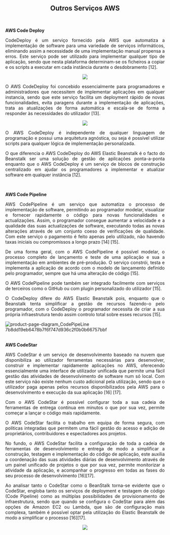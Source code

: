 <h2 align="center"> Outros Serviços AWS </h2>

<div align="justify">
<br>
<p><b>AWS Code Deploy</b></p>

<p>CodeDeploy é um serviço fornecido pela AWS que automatiza a implementação de software para uma variedade de serviços informáticos, eliminando assim a necessidade de uma implementação manual propensa a erros. Este serviço pode ser utilizado para implementar qualquer tipo de aplicação, sendo que nesta plataforma determinam-se os ficheiros a copiar e os scripts a executar em cada instância durante o desdobramento [12]. </p>
  
  
<div align="center">
<img src="https://user-images.githubusercontent.com/102309065/160596206-000a8f11-d67c-4727-8942-c87ddac0d140.png">
</div>

<p>O AWS CodeDeploy foi concebido essencialmente para programadores e administradores que necessitem de implementar aplicações em qualquer instancia, sendo que este serviço facilita um deployment rápido de novas funcionalidades, evita paragens durante a implementação de aplicações, trata as atualizações de forma automática e escala-se de forma a responder às necessidades do utilizador [13]. </p>
  
<div align="center">  
<img src="https://user-images.githubusercontent.com/102309065/160596216-744de092-2bb7-4ce6-8f48-449458190282.png">
</div>

<p>O AWS CodeDeploy é independente de qualquer linguagem de programação e possui uma arquitetura agnóstica, ou seja é possível utilizar scripts para qualquer lógica de implementação personalizada.</p>

<p>O que diferencia o AWS CodeDeploy do AWS Elastic Beanstalk é o facto do Beanstalk ser uma solução de gestão de apilcações ponta-a-ponta enquanto que o AWS CodeDeploy é um serviço de blocos de construção centralizado em ajudar os programadores a implementar e atualizar software em qualquer instância [12]. </p>

<br>
  <p><b>AWS Code Pipeline</b></p>

<p>AWS CodePipeline é um serviço que automatiza o processo de implementação de software, permitindo ao programador modelar, visualizar e fornecer rapidamente o código para novas funcionalidades e actualizações. Assim, o programador consegue aumentar a velocidade e a qualidade das suas actualizações de software, executando todas as novas alterações através de um conjunto coeso de verificações de qualidade. Com este serviço o pagamento é feito apenas pelo utilizado, não havendo taxas iniciais ou compromissos a longo prazo [14] [15]. </p>

<p>De uma forma geral, com o AWS CodePipeline é possível modelar, o processo completo de lançamento e teste de uma aplicação e sua a implementação em ambientes de pré-produção. O serviço constrói, testa e implementa a aplicação de acordo com o modelo de lançamento definido pelo programador, sempre que há uma alteração de código [15]. </p>

<p>O AWS CodePipeline pode também ser integrado facilmente com serviços de terceiros como o GitHub ou com plugin personalizado do utilizador [15].</p>

<p>O CodeDeploy difere do AWS Elastic Beanstalk pois, enquanto que o Beanstalk tenta simplificar a gestão de recursos fazendo-o pelo programador, com o CodeDeploy o programador necessita de criar a sua própria infraestrutura tendo assim controlo total sobre esses recursos [15].</p>

![product-page-diagram_CodePipeLine 7b8dd19eb6478b7f6f747d936c2f0b0b66757bbf](https://user-images.githubusercontent.com/102309065/160596428-55feafce-3f2f-4530-b5e4-2803465bb3f9.png)
<br>
<br>
<p><b>AWS CodeStar</b></p>

<p>AWS CodeStar é um serviço de desenvolvimento baseado na nuvem que disponibiliza ao utilizador ferramentas necessárias para desenvolver, construir e implementar rapidamente aplicações no AWS, oferecendo essencialmente uma interface de utilizador unificada que permite uma fácil gestão das atividades de desenvolvimento de software num só local. Com este serviço não existe nenhum custo adicional pela utilização, sendo que o utilizador paga apenas pelos recursos disponibilizados pela AWS para o desenvolvimento e execução da sua aplicação [16] [17].  </p>

<p>Com o AWS CodeStar é possível configurar toda a sua cadeia de ferramentas de entrega contínua em minutos o que por sua vez, permite começar a lançar o código mais rapidamente.</p>

<p>O AWS CodeStar facilita o trabalho em equipa de forma segura, com políticas integradas que permitem uma fácil gestão do acesso e adição de proprietários, contribuidores e espectadores aos projetos.</p> 

<p>No fundo, o AWS CodeStar facilita a configuração de toda a cadeia de ferramentas de desenvolvimento e entrega de modo a simplificar a construção, testagem e implementação do código de aplicação, este auxilia a coordenação das suas atividades diárias de desenvolvimento através de um painel unificado de projetos o que por sua vez, permite monitorizar a atividade da aplicação, e acompanhar o progresso em todas as fases do seu processo de desenvolvimento  [16][17]. </p>

<p>Ao analisar tanto o CodeStar como o BeanStalk torna-se evidente que o CodeStar, engloba tanto os serviços de deployment e testagem de código (Code Pipeline) como as múltiplas possibilidades de provisionamento de infraestrutura, sendo que quando se configura o CodeStar para além das opções de Amazon EC2 ou Lambda, que são de configuração mais complexa, também é possível optar pela utilização do Elastic Beanstalk de modo a simplificar o processo [16][17].  </p>
 
  <div align="center">
<img src="https://user-images.githubusercontent.com/102309065/160596568-120f6580-3dce-449c-b6e0-348ae9ba3b72.png">
  </div>
 </div>
